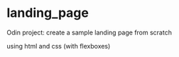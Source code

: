 # landing_page

Odin project: create a sample landing page from scratch

using html and css (with flexboxes)